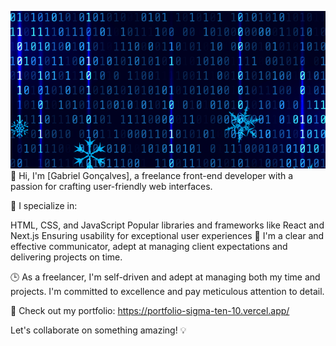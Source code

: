 ![Deve](https://raw.githubusercontent.com/GabrielSilva13/GabrielSilva13/main/header.png)
👋 Hi, I'm [Gabriel Gonçalves], a freelance front-end developer with a passion for crafting user-friendly web interfaces.

🚀 I specialize in:

HTML, CSS, and JavaScript
Popular libraries and frameworks like React and Next.js
Ensuring usability for exceptional user experiences
💬 I'm a clear and effective communicator, adept at managing client expectations and delivering projects on time.

🕒 As a freelancer, I'm self-driven and adept at managing both my time and projects. I'm committed to excellence and pay meticulous attention to detail.

🌟 Check out my portfolio: https://portfolio-sigma-ten-10.vercel.app/

Let's collaborate on something amazing! 💡

